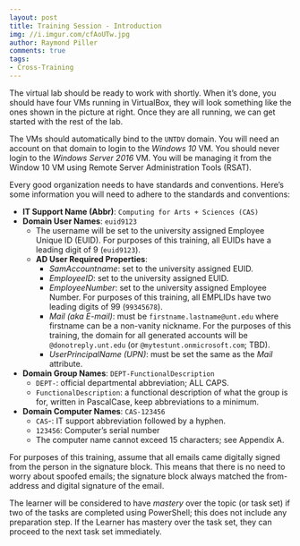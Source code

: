 ```yaml
---
layout: post
title: Training Session - Introduction
img: //i.imgur.com/cfAoUTw.jpg
author: Raymond Piller
comments: true
tags:
- Cross-Training
---
```

<img src="//i.imgur.com/WphmK3K.png" alt="" style="clear:right; float:right;" />
<img src="//i.imgur.com/B501WS3.png" alt="" style="clear:right; float:right;" />
The virtual lab should be ready to work with shortly.
When it’s done, you should have four VMs running in VirtualBox, they will look something like the ones shown in the picture at right.
Once they are all running, we can get started with the rest of the lab.

The VMs should automatically bind to the `UNTDV` domain.
You will need an account on that domain to login to the *Windows 10* VM.
You should never login to the *Windows Server 2016* VM.
You will be managing it from the Window 10 VM using Remote Server Administration Tools (RSAT).

Every good organization needs to have standards and conventions.
Here’s some information you will need to adhere to the standards and conventions:
- **IT Support Name (Abbr)**: `Computing for Arts + Sciences (CAS)`
- **Domain User Names**: `euid9123`
  - The username will be set to the university assigned Employee Unique ID (EUID). For purposes of this training, all EUIDs have a leading digit of 9 (`euid9123`).
  - **AD User Required Properties**:
    - *SamAccountname*: set to the university assigned EUID.
    - *EmployeeID*: set to the university assigned EUID.
    - *EmployeeNumber*: set to the university assigned Employee Number. For purposes of this training, all EMPLIDs have two leading digits of 99 (`99345678`).
    - *Mail (aka E-mail)*: must be `firstname.lastname@unt.edu` where firstname can be a non-vanity nickname. For the purposes of this training, the domain for all generated accounts will be `@donotreply.unt.edu` (or `@mytestunt.onmicrosoft.com`; TBD).
    - *UserPrincipalName (UPN)*: must be set the same as the *Mail* attribute.
- **Domain Group Names**: `DEPT-FunctionalDescription`
  - `DEPT-`: official departmental abbreviation; ALL CAPS.
  - `FunctionalDescription`: a functional description of what the group is for, written in PascalCase, keep abbreviations to a minimum.
- **Domain Computer Names**: `CAS-123456`
  - `CAS`-: IT support abbreviation followed by a hyphen.
  - `123456`: Computer’s serial number
  - The computer name cannot exceed 15 characters; see Appendix A.

For purposes of this training, assume that all emails came digitally signed from the person in the signature block.
This means that there is no need to worry about spoofed emails; the signature block always matched the from-address and digital signature of the email.

The learner will be considered to have *mastery* over the topic (or task set) if two of the tasks are completed using PowerShell; this does not include any preparation step.
If the Learner has mastery over the task set, they can proceed to the next task set immediately.